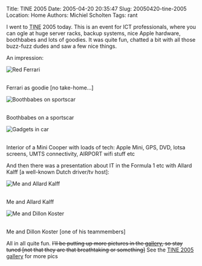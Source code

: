 Title: TINE 2005
Date: 2005-04-20 20:35:47
Slug: 20050420-tine-2005
Location: Home
Authors: Michiel Scholten
Tags: rant

<p>I went to <acronym title="The ICT Networking Event">TINE</acronym> 2005 today. This is an event for ICT professionals, where you can ogle at huge server racks, backup systems, nice Apple hardware, boothbabes and lots of goodies. It was quite fun, chatted a bit with all those buzz-fuzz dudes and saw a few nice things.</p>

<p>An impression:</p>
<div class="content-image"><div><img src="/~mbscholt/images/content/tine2005/dsc01255.jpg" alt="Red Ferrari" /></div></div><br style="clear: both;" />
<p>Ferrari as goodie [no take-home...]</p>

<div class="content-image"><div><img src="/~mbscholt/images/content/tine2005/dsc01283.jpg" alt="Boothbabes on sportscar" /></div></div><br style="clear: both;" />
<p>Boothbabes on a sportscar</p>

<div class="content-image"><div><img src="/~mbscholt/images/content/tine2005/dsc01297.jpg" alt="Gadgets in car" /></div></div><br style="clear: both;" />
<p>Interior of a Mini Cooper with loads of tech: Apple Mini, GPS, DVD, lotsa screens, UMTS connectivity, AIRPORT wifi stuff etc</p>

<p>And then there was a presentation about IT in the Formula 1 etc with Allard Kalff [a well-known Dutch driver/tv host]:</p>
<div class="content-image"><div><img src="/~mbscholt/images/content/tine2005/dsc01271.jpg" alt="Me and Allard Kalff" /></div></div><br style="clear: both;" />
<p>Me and Allard Kalff</p>

<div class="content-image"><div><img src="/~mbscholt/images/content/tine2005/dsc01268.jpg" alt="Me and Dillon Koster" /></div></div><br style="clear: both;" />
<p>Me and Dillon Koster [one of his teammembers]</p>

<p>All in all quite fun. <del>I'll be putting up more pictures in the <a href="/gallery/">gallery</a>, so stay tuned [not that they are that breathtaking or something]</del> See the <a href="/gallery/tine2005">TINE 2005 gallery</a> for more pics</p>
